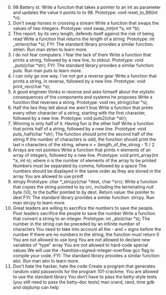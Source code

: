0. 98 Battery st.
Write a function that takes a pointer to an int as parameter and updates the value it points to to 98.
Prototype: void reset_to_98(int *n);
1. Don't swap horses in crossing a stream
Write a function that swaps the values of two integers.
Prototype: void swap_int(int *a, int *b);
2. This report, by its very length, defends itself against the risk of being read
Write a function that returns the length of a string.
Prototype: int _strlen(char *s);
FYI: The standard library provides a similar function: strlen. Run man strlen to learn more.
3. I do not fear computers. I fear the lack of them
Write a function that prints a string, followed by a new line, to stdout.
Prototype: void _puts(char *str);
FYI: The standard library provides a similar function: puts. Run man puts to learn more.
4. I can only go one way. I've not got a reverse gear
Write a function that prints a string, in reverse, followed by a new line.
Prototype: void print_rev(char *s);
5. A good engineer thinks in reverse and asks himself about the stylistic consequences of the components and systems he proposes
Write a function that reverses a string.
Prototype: void rev_string(char *s);
6. Half the lies they tell about me aren't true
Write a function that prints every other character of a string, starting with the first character, followed by a new line.
Prototype: void puts2(char *str);
7. Winning is only half of it. Having fun is the other half
Write a function that prints half of a string, followed by a new line.
Prototype: void puts_half(char *str);
The function should print the second half of the string
If the number of characters is odd, the function should print the last n characters of the string, where n = (length_of_the_string - 1) / 2
8. Arrays are not pointers
Write a function that prints n elements of an array of integers, followed by a new line.
Prototype: void print_array(int *a, int n);
where n is the number of elements of the array to be printed
Numbers must be separated by comma, followed by a space
The numbers should be displayed in the same order as they are stored in the array
You are allowed to use printf
9. strcpy
Prototype: char *_strcpy(char *dest, char *src);
Write a function that copies the string pointed to by src, including the terminating null byte (\0), to the buffer pointed to by dest.
Return value: the pointer to dest
FYI: The standard library provides a similar function: strcpy. Run man strcpy to learn more.
10. Great leaders are willing to sacrifice the numbers to save the people. Poor leaders sacrifice the people to save the number
Write a function that convert a string to an integer.
Prototype: int _atoi(char *s);
The number in the string can be preceded by an infinite number of characters
You need to take into account all the - and + signs before the number
If there are no numbers in the string, the function must return 0
You are not allowed to use long
You are not allowed to declare new variables of “type” array
You are not allowed to hard-code special values
We will use the -fsanitize=signed-integer-overflow gcc flag to compile your code.
FYI: The standard library provides a similar function: atoi. Run man atoi to learn more.
11. Don't hate the hacker, hate the code
Create a program that generates random valid passwords for the program 101-crackme.
You are allowed to use the standard library
You don’t have to pass the betty-style tests (you still need to pass the betty-doc tests)
man srand, rand, time
gdb and objdump can help

